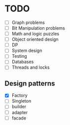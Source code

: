 # TODO

- [ ] Graph problems
- [ ] Bit Manipulation problems
- [ ] Math and logic puzzles
- [ ] Object oriented design
- [ ] DP
- [ ] System design
- [ ] Testing
- [ ] Databases
- [ ] Threads and locks

## Design patterns

- [x] Factory
- [ ] Singleton
- [ ] builder
- [ ] adapter
- [ ] facade
